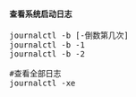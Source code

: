 #### 查看系统启动日志
<pre class="prettyprint lang-s">
journalctl -b [-倒数第几次]
journalctl -b -1
journalctl -b -2

#查看全部日志
journalctl -xe
</pre>